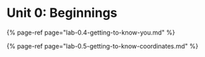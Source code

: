 # Unit 0: Beginnings

{% page-ref page="lab-0.4-getting-to-know-you.md" %}

{% page-ref page="lab-0.5-getting-to-know-coordinates.md" %}



